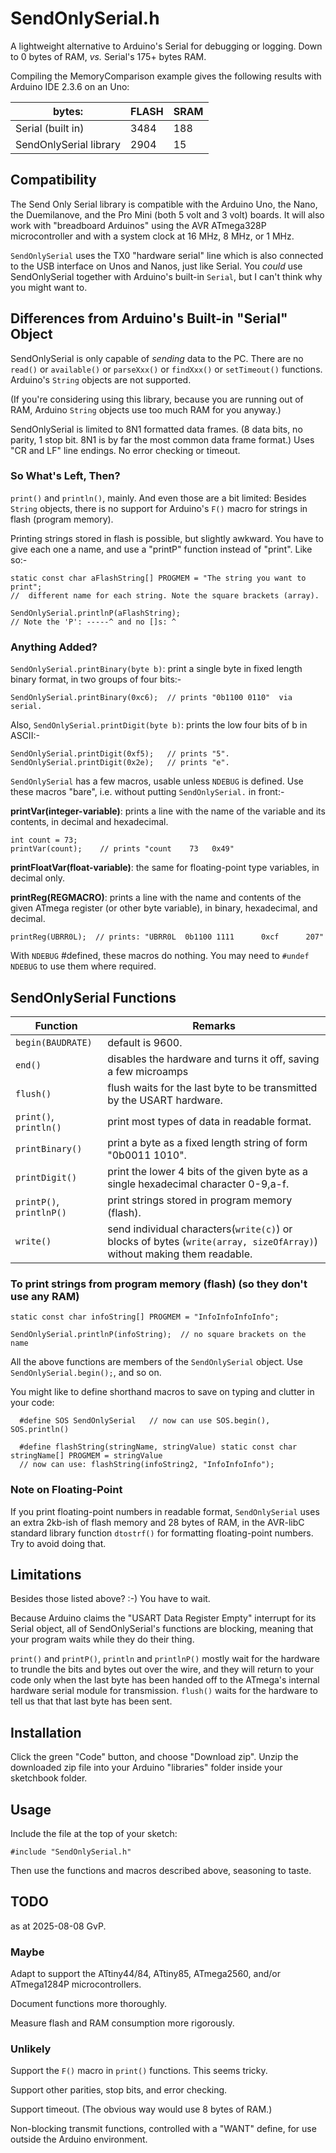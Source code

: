 # SendOnlySerial.h

A lightweight alternative to Arduino's Serial for debugging or logging. Down to 0 bytes of RAM, *vs.* Serial's 175+ bytes RAM.

Compiling the MemoryComparison example gives the following results with Arduino IDE 2.3.6 on an Uno:


|        bytes:        |FLASH|SRAM|
|----------------------|-----|----|
|Serial (built in)     |3484 | 188|
|SendOnlySerial library|2904 |  15|


## Compatibility

The Send Only Serial library is compatible with the Arduino Uno, the Nano, the Duemilanove, and the Pro Mini (both 5 volt and 3 volt) boards. It will also work with "breadboard Arduinos" using the AVR ATmega328P microcontroller and with a system clock at 16 MHz, 8 MHz, or 1 MHz.

`SendOnlySerial` uses the TX0 "hardware serial" line which is also connected to the USB interface on Unos and Nanos, just like Serial.  You *could* use SendOnlySerial together with Arduino's built-in `Serial`, but I can't think why you might want to.


## Differences from Arduino's Built-in "Serial" Object

SendOnlySerial is only capable of *sending* data to the PC. There are no `read()` or `available()` or `parseXxx()` or `findXxx()` or `setTimeout()` functions. Arduino's `String` objects are not supported.

(If you're considering using this library, because you are running out of RAM, Arduino `String` objects use too much RAM for you anyway.)

SendOnlySerial is limited to 8N1 formatted data frames. (8 data bits, no parity, 1 stop bit. 8N1 is by far the most common data frame format.) Uses "CR and LF" line endings. No error checking or timeout.

### So What's Left, Then?

`print()` and `println()`, mainly. And even those are a bit limited: Besides `String` objects, there is no support for Arduino's `F()` macro for strings in flash (program memory).

Printing strings stored in flash is possible, but slightly awkward. You have to give each one a name, and use a "printP" function instead of "print". Like so:-


    static const char aFlashString[] PROGMEM = "The string you want to print";
    //  different name for each string. Note the square brackets (array).

    SendOnlySerial.printlnP(aFlashString);
    // Note the 'P': -----^ and no []s: ^


### Anything Added?

`SendOnlySerial.printBinary(byte b)`: print a single byte in fixed length binary format, in two groups of four bits:-

    SendOnlySerial.printBinary(0xc6);  // prints "0b1100 0110"  via serial.

Also, `SendOnlySerial.printDigit(byte b)`: prints the low four bits of b in ASCII:-

    SendOnlySerial.printDigit(0xf5);   // prints "5".
    SendOnlySerial.printDigit(0x2e);   // prints "e".

`SendOnlySerial` has a few macros, usable unless `NDEBUG` is defined. Use these macros "bare", i.e. without putting `SendOnlySerial.` in front:-

**printVar(integer-variable)**:  prints a line with the name of the variable and its contents, in decimal and hexadecimal.

    int count = 73;
    printVar(count);    // prints "count    73   0x49"

**printFloatVar(float-variable)**: the same for floating-point type variables, in decimal only.

**printReg(REGMACRO)**:  prints a line with the name and contents of the given ATmega register (or other byte variable), in binary, hexadecimal, and decimal.

    printReg(UBRR0L);  // prints: "UBRR0L  0b1100 1111      0xcf      207"

With `NDEBUG` #defined, these macros do nothing. You may need to `#undef NDEBUG` to use them where required.


## SendOnlySerial Functions

|Function              |Remarks                                                                                 |
|----------------------|----------------------------------------------------------------------------------------|
|`begin(BAUDRATE)`     |default is  9600.                                                                       |
|`end()`               |disables the hardware and turns it off, saving a few microamps                          |
|`flush()`             |flush waits for the last byte to be transmitted by the USART hardware.                  |
|`print()`, `println()`|print most types of data in readable format.                                            |
|`printBinary()`       |print a byte as a fixed length string of form "0b0011 1010".                            |
|`printDigit()`        |print the lower 4 bits of the given byte as a single hexadecimal character 0-9,a-f.     |
|`printP()`, `printlnP()`|print strings stored in program memory (flash).                                       |
|`write()`             |send individual characters(`write(c)`) or blocks of bytes (`write(array, sizeOfArray)`) without making them readable.|


### To print strings from program memory (flash) (so they don't use any RAM)

    static const char infoString[] PROGMEM = "InfoInfoInfoInfo";

    SendOnlySerial.printlnP(infoString);  // no square brackets on the name


All the above functions are members of the `SendOnlySerial` object. Use `SendOnlySerial.begin();`, and so on.

You might like to define shorthand macros to save on typing and clutter in your code:

      #define SOS SendOnlySerial   // now can use SOS.begin(), SOS.println()

      #define flashString(stringName, stringValue) static const char stringName[] PROGMEM = stringValue
      // now can use: flashString(infoString2, "InfoInfoInfo");


### Note on Floating-Point

If you print floating-point numbers in readable format, `SendOnlySerial` uses an extra 2kb-ish of flash memory and 28 bytes of RAM, in the AVR-libC standard library function `dtostrf()` for formatting floating-point numbers.  Try to avoid doing that.


## Limitations

Besides those listed above? :-)   You have to wait.

Because Arduino claims the "USART Data Register Empty" interrupt for its Serial object, all of SendOnlySerial's functions are blocking, meaning that your program waits while they do their thing.

`print()` and `printP()`, `println` and `printlnP()` mostly wait for the hardware to trundle the bits and bytes out over the wire, and they will return to your code only when the last byte has been handed off to the ATmega's internal hardware serial module for transmission. `flush()` waits for the hardware to tell us that that last byte has been sent.

## Installation

Click the green "Code" button, and choose "Download zip".  Unzip the downloaded zip file into your Arduino "libraries" folder inside your sketchbook folder.

## Usage

Include the file at the top of your sketch:

    #include "SendOnlySerial.h"

Then use the functions and macros described above, seasoning to taste.

## TODO

as at 2025-08-08  GvP.

### Maybe

Adapt to support the ATtiny44/84, ATtiny85, ATmega2560, and/or ATmega1284P microcontrollers.

Document functions more thoroughly.

Measure flash and RAM consumption more rigorously.


### Unlikely

Support the `F()` macro in `print()` functions.  This seems tricky.

Support other parities, stop bits, and error checking.

Support timeout. (The obvious way would use 8 bytes of RAM.)

Non-blocking transmit functions, controlled with a "WANT" define, for use outside the Arduino environment.
